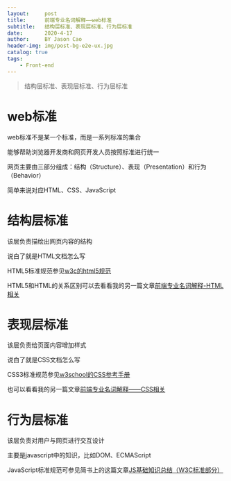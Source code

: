 ```yaml
---
layout:     post
title:      前端专业名词解释——web标准
subtitle:   结构层标准、表现层标准、行为层标准
date:       2020-4-17
author:     BY Jason Cao
header-img: img/post-bg-e2e-ux.jpg
catalog: true
tags:
    - Front-end
---
```


> 结构层标准、表现层标准、行为层标准

# web标准
web标准不是某一个标准，而是一系列标准的集合

能够帮助浏览器开发商和网页开发人员按照标准进行统一

网页主要由三部分组成：结构（Structure）、表现（Presentation）和行为（Behavior）

简单来说对应HTML、CSS、JavaScript

# 结构层标准
该层负责描绘出网页内容的结构

说白了就是HTML文档怎么写

HTML5标准规范参见[w3c的html5规范](https://html.spec.whatwg.org/multipage/ "参见w3c的html5规范")

HTML5和HTML的关系区别可以去看看我的另一篇文章[前端专业名词解释-HTML相关](https://jasoncaocjx.github.io/2020/04/18/%E5%89%8D%E7%AB%AF%E4%B8%93%E4%B8%9A%E5%90%8D%E8%AF%8D%E8%A7%A3%E9%87%8A-HTML%E7%9B%B8%E5%85%B3/ "前端专业名词解释-HTML相关")

# 表现层标准
该层负责给页面内容增加样式

说白了就是CSS文档怎么写

CSS3标准规范参见[w3school的CSS参考手册](https://www.w3school.com.cn/cssref/index.asp "w3school的CSS参考手册")

也可以看看我的另一篇文章[前端专业名词解释——CSS相关](https://jasoncaocjx.github.io/2020/04/19/%E5%89%8D%E7%AB%AF%E4%B8%93%E4%B8%9A%E5%90%8D%E8%AF%8D%E8%A7%A3%E9%87%8A-CSS%E7%9B%B8%E5%85%B3/ "前端专业名词解释——CSS相关")

# 行为层标准
该层负责对用户与网页进行交互设计

主要是javascript中的知识，比如DOM、ECMAScript

JavaScript标准规范可参见简书上的这篇文章[JS基础知识总结（W3C标准部分）](https://www.jianshu.com/p/9116c442bba0 "JS基础知识总结（W3C标准部分）")




